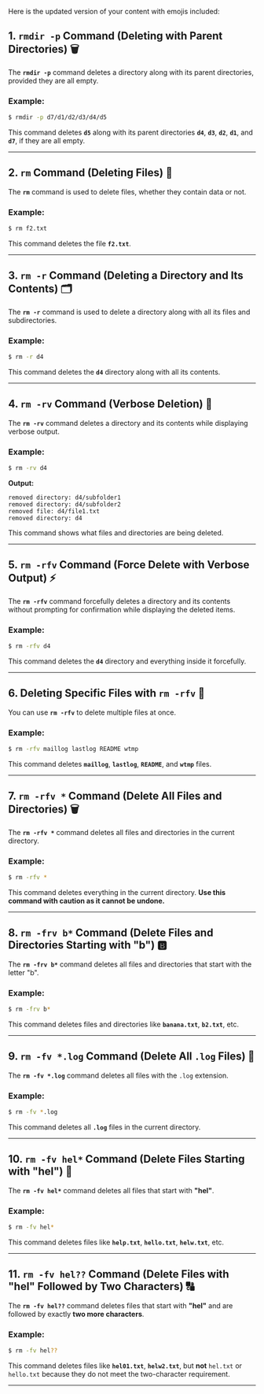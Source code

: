 Here is the updated version of your content with emojis included:


## 1. `rmdir -p` Command (Deleting with Parent Directories) 🗑️

The **`rmdir -p`** command deletes a directory along with its parent directories, provided they are all empty.

### Example:

```bash
$ rmdir -p d7/d1/d2/d3/d4/d5
```

This command deletes **`d5`** along with its parent directories **`d4`**, **`d3`**, **`d2`**, **`d1`**, and **`d7`**, if they are all empty.

---

## 2. `rm` Command (Deleting Files) 🧹

The **`rm`** command is used to delete files, whether they contain data or not.

### Example:

```bash
$ rm f2.txt
```

This command deletes the file **`f2.txt`**.

---

## 3. `rm -r` Command (Deleting a Directory and Its Contents) 🗂️

The **`rm -r`** command is used to delete a directory along with all its files and subdirectories.

### Example:

```bash
$ rm -r d4
```

This command deletes the **`d4`** directory along with all its contents.

---

## 4. `rm -rv` Command (Verbose Deletion) 🧐

The **`rm -rv`** command deletes a directory and its contents while displaying verbose output.

### Example:

```bash
$ rm -rv d4
```

**Output:**
```
removed directory: d4/subfolder1
removed directory: d4/subfolder2
removed file: d4/file1.txt
removed directory: d4
```

This command shows what files and directories are being deleted.

---

## 5. `rm -rfv` Command (Force Delete with Verbose Output) ⚡

The **`rm -rfv`** command forcefully deletes a directory and its contents without prompting for confirmation while displaying the deleted items.

### Example:

```bash
$ rm -rfv d4
```

This command deletes the **`d4`** directory and everything inside it forcefully.

---

## 6. Deleting Specific Files with `rm -rfv` 📝

You can use **`rm -rfv`** to delete multiple files at once.

### Example:

```bash
$ rm -rfv maillog lastlog README wtmp
```

This command deletes **`maillog`**, **`lastlog`**, **`README`**, and **`wtmp`** files.

---

## 7. `rm -rfv *` Command (Delete All Files and Directories) 🗑️

The **`rm -rfv *`** command deletes all files and directories in the current directory.

### Example:

```bash
$ rm -rfv *
```

This command deletes everything in the current directory. **Use this command with caution as it cannot be undone.**

---

## 8. `rm -frv b*` Command (Delete Files and Directories Starting with "b") 🅱️

The **`rm -frv b*`** command deletes all files and directories that start with the letter "b".

### Example:

```bash
$ rm -frv b*
```

This command deletes files and directories like **`banana.txt`**, **`b2.txt`**, etc.

---

## 9. `rm -fv *.log` Command (Delete All `.log` Files) 📜

The **`rm -fv *.log`** command deletes all files with the `.log` extension.

### Example:

```bash
$ rm -fv *.log
```

This command deletes all **`.log`** files in the current directory.

---

## 10. `rm -fv hel*` Command (Delete Files Starting with "hel") 🔑

The **`rm -fv hel*`** command deletes all files that start with **"hel"**.

### Example:

```bash
$ rm -fv hel*
```

This command deletes files like **`help.txt`**, **`hello.txt`**, **`helw.txt`**, etc.

---

## 11. `rm -fv hel??` Command (Delete Files with "hel" Followed by Two Characters) 🔠

The **`rm -fv hel??`** command deletes files that start with **"hel"** and are followed by exactly **two more characters**.

### Example:

```bash
$ rm -fv hel??
```

This command deletes files like **`hel01.txt`**, **`helw2.txt`**, but **not** `hel.txt` or `hello.txt` because they do not meet the two-character requirement.

---
```
